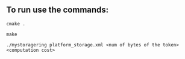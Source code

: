 ## To run use the commands:
```
cmake .
```
```
make 
```
```
./mystoragering platform_storage.xml <num of bytes of the token> <computation cost>
```
